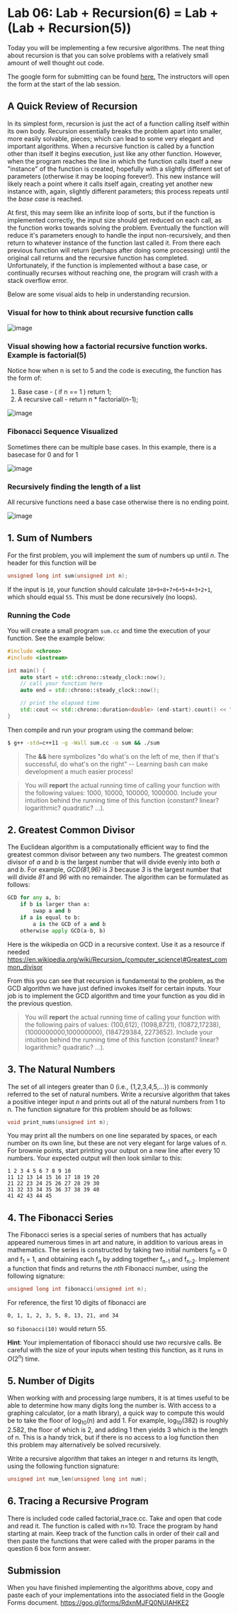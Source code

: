 # Lab 06: Lab + Recursion(6) = Lab + (Lab + Recursion(5))

Today you will be implementing a few recursive algorithms. The neat thing about recursion is that you can solve problems with a relatively small amount of well thought out code.

The google form for submitting can be found [here.](https://goo.gl/forms/uo3x0XqgIpMjphGC2) The instructors will open the form at the start of the lab session.

## A Quick Review of Recursion

In its simplest form, recursion is just the act of a function calling itself within its own body. Recursion essentially breaks the problem apart into smaller, more easily solvable, pieces; which can lead to some very elegant and important algorithms. When a recursive function is called by a function other than itself it begins execution, just like any other function. However, when the program reaches the line in which the function calls itself a new "instance" of the function is created, hopefully with a slightly different set of parameters (otherwise it may be looping forever!). This new instance will likely reach a point where it calls itself again, creating yet another new instance with, again, slightly different parameters; this process repeats until the *base case* is reached.

At first, this may seem like an infinite loop of sorts, but if the function is implemented correctly, the input size should get reduced on each call, as the function works towards solving the problem. Eventually the function will reduce it's parameters enough to handle the input non-recursively, and then return to whatever instance of the function last called it. From there each previous function will return (perhaps after doing some processing) until the original call returns and the recursive function has completed. Unfortunately, if the function is implemented without a base case, or continually recurses without reaching one, the program will crash with a stack overflow error.

Below are some visual aids to help in understanding recursion.


### Visual for how to think about recursive function calls
![image](https://i.imgur.com/Z5eeHrE.png)


### Visual showing how a factorial recursive function works. Example is factorial(5)

Notice how when n is set to 5 and the code is executing, the function has the form of:
1. Base case - ( if n == 1 ) return 1;
2. A recursive call - return n * factorial(n-1);

![image](https://i.imgur.com/HAgjJlu.gif)

### Fibonacci Sequence Visualized

Sometimes there can be multiple base cases.
In this example, there is a basecase for 0 and for 1

![image](https://i.imgur.com/rbAZFhN.gif)

### Recursively finding the length of a list

All recursive functions need a base case otherwise there is no ending point.

![image](https://i.imgur.com/ByMc0mX.gif)


## 1. Sum of Numbers

For the first problem, you will implement the sum of numbers up until _n_. The header for this function will be

```c++
unsigned long int sum(unsigned int n);
```

If the input is `10`, your function should calculate `10+9+8+7+6+5+4+3+2+1`, which should equal `55`.  This must be done recursively (no loops).

### Running the Code

You will create a small program `sum.cc` and time the execution of your function.  See the example below:

```c++
#include <chrono>
#include <iostream>

int main() {
    auto start = std::chrono::steady_clock::now();
    // call your function here
    auto end = std::chrono::steady_clock::now();

    // print the elapsed time
    std::cout << std::chrono::duration<double> (end-start).count() << " seconds" << std::endl;
}
```

Then compile and run your program using the command below:
```bash
$ g++ -std=c++11 -g -Wall sum.cc -o sum && ./sum
```
> The **&&** here symbolizes "do what's on the left of me, then if that's successful, do what's on the right" -- Learning bash can make development a much easier process!

> You will **report** the actual running time of calling your function with the following values: 1000, 10000, 100000, 1000000.  Include your intuition behind the running time of this function (constant? linear? logarithmic? quadratic? ...).


## 2. Greatest Common Divisor

The Euclidean algorithm is a computationally efficient way to find the greatest common divisor between any two numbers.
The greatest common divisor of _a_ and _b_ is the largest number that will divide evenly into both _a_ and _b_.
For example, _GCD(81,96)_ is _3_ because _3_ is the largest number that will divide _81_ and _96_ with no remainder.  The algorithm can be formulated as follows:

```python
GCD for any a, b:
    if b is larger than a:
        swap a and b
    if a is equal to b:
        a is the GCD of a and b
    otherwise apply GCD(a-b, b)
```
Here is the wikipedia on GCD in a recursive context. Use it as a resource if needed https://en.wikipedia.org/wiki/Recursion_(computer_science)#Greatest_common_divisor


From this you can see that recursion is fundamental to the problem, as the GCD algorithm we have just defined invokes itself for certain inputs.  Your job is to implement the GCD algorithm and time your function as you did in the previous question.

> You will **report** the actual running time of calling your function with the following pairs of values: (100,612), (1098,8721), (10872,17238), (1000000000,100000000), (184729384, 2273652).  Include your intuition behind the running time of this function (constant? linear? logarithmic? quadratic? ...).


## 3. The Natural Numbers

The set of all integers greater than 0 (i.e., {1,2,3,4,5,...}) is commonly referred to the set of natural numbers. Write a recursive algorithm that takes a positive integer input _n_ and prints out all of the natural numbers from 1 to n. The function signature for this problem should be as follows:

```C++
void print_nums(unsigned int n);
```

You may print all the numbers on one line separated by spaces, or each number on its own line, but these are not very elegant for large values of _n_. For brownie points, start printing your output on a new line after every 10 numbers. Your expected output will then look similar to this:

```
1 2 3 4 5 6 7 8 9 10
11 12 13 14 15 16 17 18 19 20
21 22 23 24 25 26 27 28 29 30
31 32 33 34 35 36 37 38 39 40
41 42 43 44 45
```


## 4. The Fibonacci Series

The Fibonacci series is a special series of numbers that has actually appeared numerous times in art and nature, in addition to various areas in mathematics. The series is constructed by taking two initial numbers f<sub>0</sub> = 0 and f<sub>1</sub> = 1, and obtaining each f<sub>n</sub> by adding together f<sub>n-1</sub> and f<sub>n-2</sub>. Implement a function that finds and returns the _nth_ Fibonacci number, using the following signature:

```C++
unsigned long int fibonacci(unsigned int n);
```

For reference, the first 10 digits of fibonacci are

    0, 1, 1, 2, 3, 5, 8, 13, 21, and 34

so `fibonacci(10)` would return 55.

**Hint**: Your implementation of fibonacci should use _two_ recursive calls. Be careful with the size of your inputs when testing this function, as it runs in _O_(2<sup>n</sup>) time.

## 5. Number of Digits

When working with and processing large numbers, it is at times useful to be able to determine how many digits long the number is. With access to a graphing calculator, (or a math library), a quick way to compute this would be to take the floor of log<sub>10</sub>(n) and add 1. For example, log<sub>10</sub>(382) is roughly 2.582, the floor of which is 2, and adding 1 then yields 3 which is the length of n. This is a handy trick, but if there is no access to a log function then this problem may alternatively be solved recursively.

Write a recursive algorithm that takes an integer n and returns its length, using the following function signature:

```C++
unsigned int num_len(unsigned long int num);
```

## 6. Tracing a Recursive Program

There is included code called factorial_trace.cc. Take and open that code and read it. The function is called with n=10. Trace the program by hand starting at main. Keep track of the function calls in order of their call and then paste the functions that were called with the proper params in the question 6 box form answer.


## Submission

When you have finished implementing the algorithms above, copy and paste each of your implementations into the associated field in the Google Forms document. https://goo.gl/forms/RdxnMJFQ0NUIAHKE2
